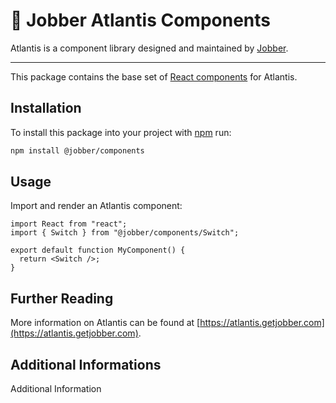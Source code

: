 # 🔱 Jobber Atlantis Components

Atlantis is a component library designed and maintained by
[Jobber](https://getjobber.com).

---

This package contains the base set of [React components](https://reactjs.org/)
for Atlantis.

## Installation

To install this package into your project with [npm](https://www.npmjs.com/)
run:

```sh
npm install @jobber/components
```

## Usage

Import and render an Atlantis component:

```tsx
import React from "react";
import { Switch } from "@jobber/components/Switch";

export default function MyComponent() {
  return <Switch />;
}
```

## Further Reading

More information on Atlantis can be found at
[https://atlantis.getjobber.com](https://atlantis.getjobber.com).

## Additional Informations

Additional Information

